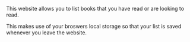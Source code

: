 This website allows you to list books that you have read or are looking to read.

This makes use of your broswers local storage so that your list is saved whenever you leave the website.